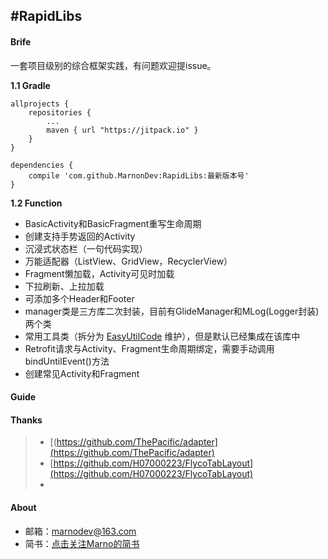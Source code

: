 #RapidLibs
--------------------------
#### Brife
一套项目级别的综合框架实践，有问题欢迎提issue。

**1.1 Gradle**

```
allprojects {
    repositories {
        ...
        maven { url "https://jitpack.io" }
    }
}
```

```
dependencies {
    compile 'com.github.MarnonDev:RapidLibs:最新版本号'
}
```

**1.2 Function**

* BasicActivity和BasicFragment重写生命周期
* 创建支持手势返回的Activity
* 沉浸式状态栏（一句代码实现）
* 万能适配器（ListView、GridView，RecyclerView）
* Fragment懒加载，Activity可见时加载
* 下拉刷新、上拉加载
* 可添加多个Header和Footer
* manager类是三方库二次封装，目前有GlideManager和MLog(Logger封装)两个类
* 常用工具类（拆分为 [EasyUtilCode](https://github.com/MarnonDev/EasyUtilCode) 维护），但是默认已经集成在该库中
* Retrofit请求与Activity、Fragment生命周期绑定，需要手动调用bindUntilEvent()方法
* 创建常见Activity和Fragment

#### Guide


#### Thanks

>* [(https://github.com/ThePacific/adapter](https://github.com/ThePacific/adapter)
>* [https://github.com/H07000223/FlycoTabLayout](https://github.com/H07000223/FlycoTabLayout) 
>* 

#### About

- 邮箱：marnodev@163.com
- 简书：[点击关注Marno的简书](http://www.jianshu.com/users/174a09ba6c25)
